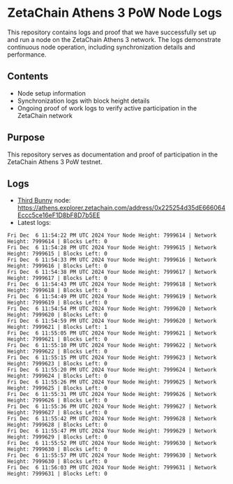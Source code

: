 # ZetaChain Athens 3 PoW Node Logs
This repository contains logs and proof that we have successfully set up and run a node on the ZetaChain Athens 3 network. The logs demonstrate continuous node operation, including synchronization details and performance.

## Contents
- Node setup information
- Synchronization logs with block height details
- Ongoing proof of work logs to verify active participation in the ZetaChain network

## Purpose
This repository serves as documentation and proof of participation in the ZetaChain Athens 3 PoW testnet.

## Logs

- [Third Bunny](https://thirdbunny.xyz/) node: https://athens.explorer.zetachain.com/address/0x225254d35dE666064Eccc5ce16eF1D8bF8D7b5EE
- Latest logs:
```
Fri Dec  6 11:54:22 PM UTC 2024 Your Node Height: 7999614 | Network Height: 7999614 | Blocks Left: 0
Fri Dec  6 11:54:28 PM UTC 2024 Your Node Height: 7999615 | Network Height: 7999615 | Blocks Left: 0
Fri Dec  6 11:54:33 PM UTC 2024 Your Node Height: 7999616 | Network Height: 7999616 | Blocks Left: 0
Fri Dec  6 11:54:38 PM UTC 2024 Your Node Height: 7999617 | Network Height: 7999617 | Blocks Left: 0
Fri Dec  6 11:54:43 PM UTC 2024 Your Node Height: 7999618 | Network Height: 7999618 | Blocks Left: 0
Fri Dec  6 11:54:49 PM UTC 2024 Your Node Height: 7999619 | Network Height: 7999619 | Blocks Left: 0
Fri Dec  6 11:54:54 PM UTC 2024 Your Node Height: 7999620 | Network Height: 7999620 | Blocks Left: 0
Fri Dec  6 11:54:59 PM UTC 2024 Your Node Height: 7999620 | Network Height: 7999621 | Blocks Left: 1
Fri Dec  6 11:55:05 PM UTC 2024 Your Node Height: 7999621 | Network Height: 7999621 | Blocks Left: 0
Fri Dec  6 11:55:10 PM UTC 2024 Your Node Height: 7999622 | Network Height: 7999622 | Blocks Left: 0
Fri Dec  6 11:55:15 PM UTC 2024 Your Node Height: 7999623 | Network Height: 7999623 | Blocks Left: 0
Fri Dec  6 11:55:20 PM UTC 2024 Your Node Height: 7999624 | Network Height: 7999624 | Blocks Left: 0
Fri Dec  6 11:55:26 PM UTC 2024 Your Node Height: 7999625 | Network Height: 7999625 | Blocks Left: 0
Fri Dec  6 11:55:31 PM UTC 2024 Your Node Height: 7999626 | Network Height: 7999626 | Blocks Left: 0
Fri Dec  6 11:55:36 PM UTC 2024 Your Node Height: 7999627 | Network Height: 7999627 | Blocks Left: 0
Fri Dec  6 11:55:42 PM UTC 2024 Your Node Height: 7999628 | Network Height: 7999628 | Blocks Left: 0
Fri Dec  6 11:55:47 PM UTC 2024 Your Node Height: 7999629 | Network Height: 7999629 | Blocks Left: 0
Fri Dec  6 11:55:52 PM UTC 2024 Your Node Height: 7999630 | Network Height: 7999630 | Blocks Left: 0
Fri Dec  6 11:55:57 PM UTC 2024 Your Node Height: 7999630 | Network Height: 7999630 | Blocks Left: 0
Fri Dec  6 11:56:03 PM UTC 2024 Your Node Height: 7999631 | Network Height: 7999631 | Blocks Left: 0
```
